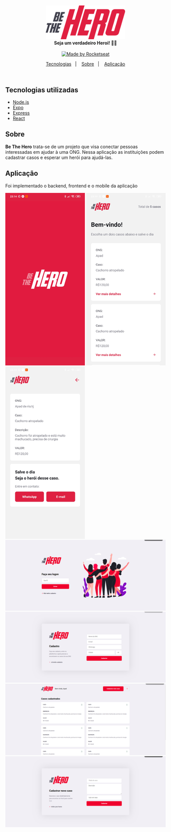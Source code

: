 <h4 align="center">
<img src=".github/logo.png" width="250px" /><br>
 <b>Seja um verdadeiro Heroi!</b> 🦸‍♂️
</h4>
<p align="center">
  <a href="https://rocketseat.com.br">
    <img alt="Made by Rocketseat" src="https://img.shields.io/badge/made%20by-Rocketseat-%2304D361">
  </a>
</p>
<p align="center">
  <a href="#tecnologias-utilizadas">Tecnologias</a>&nbsp;&nbsp;&nbsp;|&nbsp;&nbsp;&nbsp;
  <a href="#sobre">Sobre</a>&nbsp;&nbsp;&nbsp;|&nbsp;&nbsp;&nbsp;
  <a href="#aplicação">Aplicação</a>
</p>
</br>

## Tecnologias utilizadas

- [Node.js](https://nodejs.org/en/)
- [Expo](https://expo.io/)
- [Express](https://expressjs.com/pt-br/)
- [React](https://pt-br.reactjs.org/)

## Sobre
<b>Be The Hero</b> trata-se de um projeto que visa conectar pessoas interessadas em ajudar à uma ONG. Nessa aplicação as instituições podem cadastrar casos e esperar um herói para ajudá-las.

## Aplicação
Foi implementado o backend, frontend e o mobile da aplicação

<div>
  <img alt='Splash' src=".github/splash.jpg" width=250 />
  <img alt='Incidents' src=".github/incidents.jpg" width=250 />
  <img alt='Details' src=".github/details.jpg" width=250 />
  <img alt='Logon' src=".github/logon.png"/>
  <img alt='Register' src=".github/register.png"/>
  <img alt='IncidentsWeb' src=".github/incidentsWeb.png" />
  <img alt='IncidentsWeb' src=".github/createIncidents.png" />
</div>
